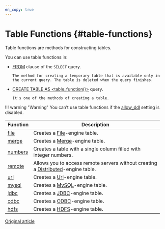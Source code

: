 ```yaml
---
en_copy: true
---
```


# Table Functions {#table-functions}

Table functions are methods for constructing tables.

You can use table functions in:

-   [FROM](../select.md#select-from) clause of the `SELECT` query.

        The method for creating a temporary table that is available only in the current query. The table is deleted when the query finishes.

-   [CREATE TABLE AS \<table\_function()\>](../create.md#create-table-query) query.

        It's one of the methods of creating a table.

!!! warning "Warning"
    You can’t use table functions if the [allow\_ddl](../../operations/settings/permissions_for_queries.md#settings_allow_ddl) setting is disabled.

| Function              | Description                                                                                                                       |
|-----------------------|-----------------------------------------------------------------------------------------------------------------------------------|
| [file](file.md)       | Creates a [File](../../operations/table_engines/file.md)-engine table.                                                            |
| [merge](merge.md)     | Creates a [Merge](../../operations/table_engines/merge.md)-engine table.                                                          |
| [numbers](numbers.md) | Creates a table with a single column filled with integer numbers.                                                                 |
| [remote](remote.md)   | Allows you to access remote servers without creating a [Distributed](../../operations/table_engines/distributed.md)-engine table. |
| [url](url.md)         | Creates a [Url](../../operations/table_engines/url.md)-engine table.                                                              |
| [mysql](mysql.md)     | Creates a [MySQL](../../operations/table_engines/mysql.md)-engine table.                                                          |
| [jdbc](jdbc.md)       | Creates a [JDBC](../../operations/table_engines/jdbc.md)-engine table.                                                            |
| [odbc](odbc.md)       | Creates a [ODBC](../../operations/table_engines/odbc.md)-engine table.                                                            |
| [hdfs](hdfs.md)       | Creates a [HDFS](../../operations/table_engines/hdfs.md)-engine table.                                                            |

[Original article](https://clickhouse.tech/docs/en/query_language/table_functions/) <!--hide-->
